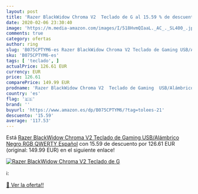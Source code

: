 ```yaml
---
layout: post
title: 'Razer BlackWidow Chroma V2  Teclado de G al 15.59 % de descuento'
date: 2020-02-06 23:30:40
image: 'https://m.media-amazon.com/images/I/518HvmQIaaL._AC_._SL400_.jpg'
comments: true
category: ofertas
author: ring
slug: 'B075CPTYM6-es Razer BlackWidow Chroma V2 Teclado de Gaming USB/Alámbrico...'
sku: 'B075CPTYM6-es'
tags: [ 'teclado', ]
actualPrice: 126.61 EUR
currency: EUR
price: 126.61
comparePrice: 149.99 EUR
prodname: 'Razer BlackWidow Chroma V2  Teclado de Gaming  USB/Alámbrico  Negro RGB  QWERTY Español'
country: 'es'
flag: '🇪🇸'
brand: ''
buyurl: 'https://www.amazon.es/dp/B075CPTYM6/?tag=tolees-21'
descuento: '15.59'
average: '117.53'
---
```


Está [Razer BlackWidow Chroma V2  Teclado de Gaming  USB/Alámbrico  Negro RGB  QWERTY Español](https://www.amazon.es/dp/B075CPTYM6/?tag=tolees-21) con 15.59 de descuento por 126.61 EUR (original: 149.99 EUR) en el siguiente enlace!

[![Razer BlackWidow Chroma V2  Teclado de G](https://m.media-amazon.com/images/I/518HvmQIaaL._AC_._SL400_.jpg)](https://www.amazon.es/dp/B075CPTYM6/?tag=tolees-21)

ℹ️:


[🛒 Ver la oferta!!](https://www.amazon.es/dp/B075CPTYM6/?tag=tolees-21)
